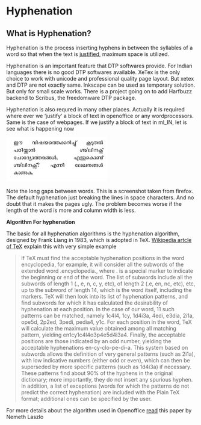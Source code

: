 # Hyphenation

## **What is Hyphenation?**

Hyphenation is the process inserting hyphens in between the syllables of a word so that when the text is [justified](http://en.wikipedia.org/wiki/Justification_%28typesetting%29), maximum space is utilized.

Hyphenation is an important feature that DTP softwares provide. For Indian languages there is no good DTP softwares available. XeTex is the only choice to work with unicode and professional quality page layout. But xetex and DTP are not exactly same. Inkscape can be used as temporary solution. But only for small scale works. There is a project going on to add Harfbuzz backend to Scribus, the freedomware DTP package.

Hyphenation is also requred in many other places. Actually it is required where ever we ‘justify’ a block of text in openoffice or any wordprocessors. Same is the case of webpages. If we justify a block of text in ml\_IN, let is see what is happening now

![](../.gitbook/assets/image%20%286%29.png)

Note the long gaps between words. This is a screenshot taken from firefox. The default hyphenation just breaking the lines in space characters. And no doubt that it makes the pages ugly. The problem becomes worse if the length of the word is more and column width is less.

**Algorithm For hyphenation**

The basic for all hyphenation algorithms is the hyphenation algorithm, designed by Frank Liang in 1983, which is adopted in TeX. [Wikipedia artcle of TeX](http://en.wikipedia.org/wiki/TeX#Hyphenation_and_justification) explain this with very simple example

> If TeX must find the acceptable hyphenation positions in the word encyclopedia, for example, it will consider all the subwords of the extended word .encyclopedia., where . is a special marker to indicate the beginning or end of the word. The list of subwords include all the subwords of length 1 \(., e, n, c, y, etc\), of length 2 \(.e, en, nc, etc\), etc, up to the subword of length 14, which is the word itself, including the markers. TeX will then look into its list of hyphenation patterns, and find subwords for which it has calculated the desirability of hyphenation at each position. In the case of our word, 11 such patterns can be matched, namely 1c4l4, 1cy, 1d4i3a, 4edi, e3dia, 2i1a, ope5d, 2p2ed, 3pedi, pedia4, y1c. For each position in the word, TeX will calculate the maximum value obtained among all matching pattern, yielding en1cy1c4l4o3p4e5d4i3a4. Finally, the acceptable positions are those indicated by an odd number, yielding the acceptable hyphenations en-cy-clo-pe-di-a. This system based on subwords allows the definition of very general patterns \(such as 2i1a\), with low indicative numbers \(either odd or even\), which can then be superseded by more specific patterns \(such as 1d4i3a\) if necessary. These patterns find about 90% of the hyphens in the original dictionary; more importantly, they do not insert any spurious hyphen. In addition, a list of exceptions \(words for which the patterns do not predict the correct hyphenation\) are included with the Plain TeX format; additional ones can be specified by the user.

For more details about the algorithm used in Openoffice [read](http://markmail.org/download.xqy?id=rwne7kf67ttyk62l&number=2) this paper by Nemeth Laszlo

